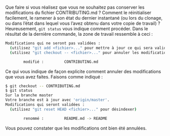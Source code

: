 Que faire si vous réalisez que vous ne souhaitez pas conserver les modifications du fichier CONTRIBUTING.md ? Comment le réinitialiser facilement, le ramener à son état du dernier instantané (ou lors du clonage, ou dans l’état dans lequel vous l’avez obtenu dans votre copie de travail) ? Heureusement, ```git status``` vous indique comment procéder. Dans le résultat de la dernière commande, la zone de travail ressemble à ceci :

```bash
Modifications qui ne seront pas validées :
  (utilisez "git add <fichier>..." pour mettre à jour ce qui sera validé)
  (utilisez "git checkout -- <fichier>..." pour annuler les modifications dans la copie de travail)

        modifié :         CONTRIBUTING.md
```

Ce qui vous indique de façon explicite comment annuler des modifications que vous avez faites. Faisons comme indiqué :

```bash
$ git checkout -- CONTRIBUTING.md
$ git status
Sur la branche master
Votre branche est à jour avec 'origin/master'.
Modifications qui seront validées :
  (utilisez "git reset HEAD <fichier>..." pour désindexer)

        renommé :         README.md -> README
```

Vous pouvez constater que les modifications ont bien été annulées.
